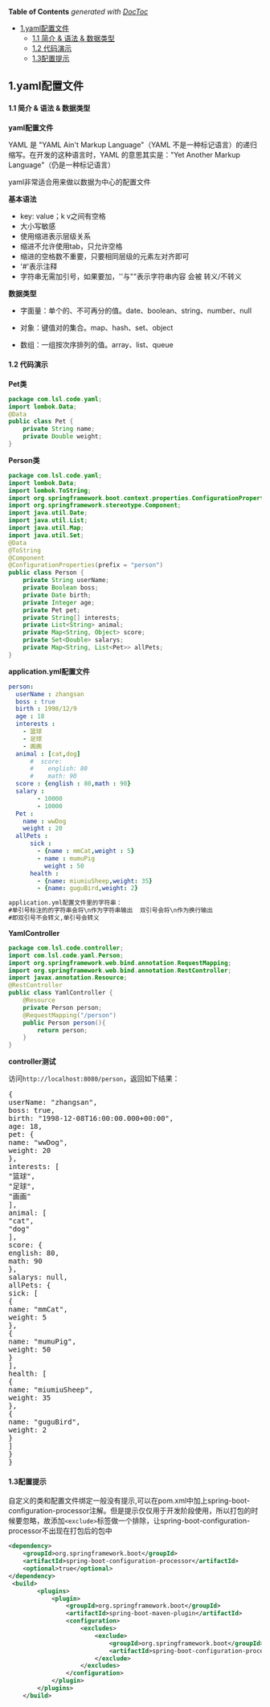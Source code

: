 <!-- START doctoc generated TOC please keep comment here to allow auto update -->
<!-- DON'T EDIT THIS SECTION, INSTEAD RE-RUN doctoc TO UPDATE -->
**Table of Contents**  *generated with [DocToc](https://github.com/thlorenz/doctoc)*

- [1.yaml配置文件](#1yaml%E9%85%8D%E7%BD%AE%E6%96%87%E4%BB%B6)
    - [1.1 简介 & 语法 & 数据类型](#11-%E7%AE%80%E4%BB%8B--%E8%AF%AD%E6%B3%95--%E6%95%B0%E6%8D%AE%E7%B1%BB%E5%9E%8B)
    - [1.2 代码演示](#12-%E4%BB%A3%E7%A0%81%E6%BC%94%E7%A4%BA)
    - [1.3配置提示](#13%E9%85%8D%E7%BD%AE%E6%8F%90%E7%A4%BA)

<!-- END doctoc generated TOC please keep comment here to allow auto update -->

##   1.yaml配置文件

####  1.1 简介 & 语法 & 数据类型

**yaml配置文件**

YAML 是 "YAML Ain't Markup Language"（YAML 不是一种标记语言）的递归缩写。在开发的这种语言时，YAML 的意思其实是："Yet Another Markup Language"（仍是一种标记语言）

yaml非常适合用来做以数据为中心的配置文件

**基本语法**

- key: value；k v之间有空格
- 大小写敏感
- 使用缩进表示层级关系
- 缩进不允许使用tab，只允许空格
- 缩进的空格数不重要，只要相同层级的元素左对齐即可
- '#'表示注释
- 字符串无需加引号，如果要加，''与""表示字符串内容 会被 转义/不转义

**数据类型** 

- 字面量：单个的、不可再分的值。date、boolean、string、number、null

- 对象：键值对的集合。map、hash、set、object 

- 数组：一组按次序排列的值。array、list、queue

####   1.2 代码演示

**Pet类**

```java
package com.lsl.code.yaml;
import lombok.Data;
@Data
public class Pet {
    private String name;
    private Double weight;
}
```

**Person类**

 

```java
package com.lsl.code.yaml;
import lombok.Data;
import lombok.ToString;
import org.springframework.boot.context.properties.ConfigurationProperties;
import org.springframework.stereotype.Component;
import java.util.Date;
import java.util.List;
import java.util.Map;
import java.util.Set;
@Data
@ToString
@Component
@ConfigurationProperties(prefix = "person")
public class Person {
    private String userName;
    private Boolean boss;
    private Date birth;
    private Integer age;
    private Pet pet;
    private String[] interests;
    private List<String> animal;
    private Map<String, Object> score;
    private Set<Double> salarys;
    private Map<String, List<Pet>> allPets;
}
```

**application.yml配置文件**

```yaml
person:
  userName : zhangsan
  boss : true
  birth : 1998/12/9
  age : 18
  interests :
    - 篮球
    - 足球
    - 画画
  animal : [cat,dog]
      #  score:
      #    english: 80
      #    math: 90
  score : {english : 80,math : 90}
  salary :
        - 10000
        - 10000
  Pet :
    name : wwDog
    weight : 20
  allPets :
      sick :
        - {name : mmCat,weight : 5}
        - name : mumuPig
          weight : 50
      health :
        - {name: miumiuSheep,weight: 35}
        - {name: guguBird,weight: 2}
```

```xml
application.yml配置文件里的字符串：
#单引号标注的的字符串会将\n作为字符串输出  双引号会将\n作为换行输出
#即双引号不会转义,单引号会转义
```

**YamlController**

```java
package com.lsl.code.controller;
import com.lsl.code.yaml.Person;
import org.springframework.web.bind.annotation.RequestMapping;
import org.springframework.web.bind.annotation.RestController;
import javax.annotation.Resource;
@RestController
public class YamlController {
    @Resource
    private Person person;
    @RequestMapping("/person")
    public Person person(){
        return person;
    }
}
```

**controller测试**

访问`http://localhost:8080/person`，返回如下结果：

<pre>
{
userName: "zhangsan",
boss: true,
birth: "1998-12-08T16:00:00.000+00:00",
age: 18,
pet: {
name: "wwDog",
weight: 20
},
interests: [
"篮球",
"足球",
"画画"
],
animal: [
"cat",
"dog"
],
score: {
english: 80,
math: 90
},
salarys: null,
allPets: {
sick: [
{
name: "mmCat",
weight: 5
},
{
name: "mumuPig",
weight: 50
}
],
health: [
{
name: "miumiuSheep",
weight: 35
},
{
name: "guguBird",
weight: 2
}
]
}
}    
</pre>



####   1.3配置提示 

自定义的类和配置文件绑定一般没有提示,可以在pom.xml中加上spring-boot-configuration-processor注解。但是提示仅仅用于开发阶段使用，所以打包的时候要忽略，故添加`<exclude>`标签做一个排除，让spring-boot-configuration-processor不出现在打包后的包中

```xml
<dependency>
    <groupId>org.springframework.boot</groupId>
    <artifactId>spring-boot-configuration-processor</artifactId>
    <optional>true</optional>
</dependency>
 <build>
        <plugins>
            <plugin>
                <groupId>org.springframework.boot</groupId>
                <artifactId>spring-boot-maven-plugin</artifactId>
                <configuration>
                    <excludes>
                        <exclude>
                            <groupId>org.springframework.boot</groupId>
                            <artifactId>spring-boot-configuration-processor</artifactId>
                        </exclude>
                    </excludes>
                </configuration>
            </plugin>
        </plugins>
    </build>

```

   
